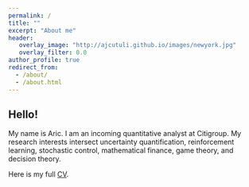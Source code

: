 ```yaml
---
permalink: /
title: ""
excerpt: "About me"
header:
   overlay_image: "http://ajcutuli.github.io/images/newyork.jpg"
   overlay_filter: 0.0
author_profile: true
redirect_from: 
  - /about/
  - /about.html 
---
```


**Hello!**
---
My name is Aric. I am an incoming quantitative analyst at Citigroup. My research interests intersect uncertainty quantification, reinforcement learning, stochastic control, mathematical finance, game theory, and decision theory.

Here is my full [CV](/files/Cutuli_CV.pdf).